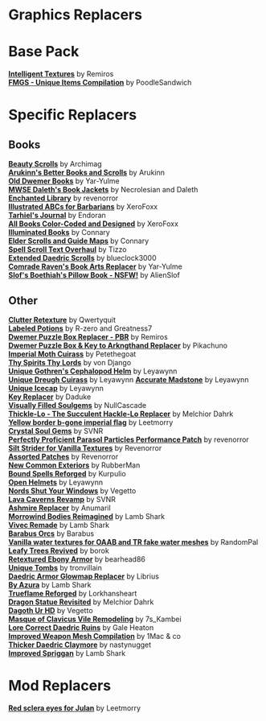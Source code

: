 # Graphics Replacers  
# Base Pack
[**Intelligent Textures**](https://www.nexusmods.com/morrowind/mods/47469) by Remiros  
[**FMGS - Unique Items Compilation**](https://www.nexusmods.com/morrowind/mods/46433) by PoodleSandwich  

# Specific Replacers
## Books
[**Beauty Scrolls**](https://www.nexusmods.com/morrowind/mods/47181) by Archimag  
[**Arukinn's Better Books and Scrolls**](https://www.nexusmods.com/morrowind/mods/43100) by Arukinn  
[**Old Dwemer Books**](https://www.nexusmods.com/morrowind/mods/43339) by Yar-Yulme  
[**MWSE Daleth's Book Jackets**](https://www.nexusmods.com/morrowind/mods/48449) by Necrolesian and Daleth  
[**Enchanted Library**](https://www.nexusmods.com/morrowind/mods/48776) by revenorror  
[**Illustrated ABCs for Barbarians**](https://www.nexusmods.com/morrowind/mods/49310) by XeroFoxx  
[**Tarhiel's Journal**](https://www.nexusmods.com/morrowind/mods/50440) by Endoran  
[**All Books Color-Coded and Designed**](https://www.nexusmods.com/morrowind/mods/50536) by XeroFoxx  
[**Illuminated Books**](https://mw.modhistory.com/download-56-6038) by Connary  
[**Elder Scrolls and Guide Maps**](https://mw.modhistory.com/download-56-6041) by Connary  
[**Spell Scroll Text Overhaul**](https://www.nexusmods.com/morrowind/mods/42936) by Tizzo  
[**Extended Daedric Scrolls**](https://www.nexusmods.com/morrowind/mods/44215) by blueclock3000  
[**Comrade Raven's Book Arts Replacer**](https://www.nexusmods.com/morrowind/mods/48896) by Yar-Yulme  
[**Slof's Boethiah's Pillow Book - NSFW!**](https://www.nexusmods.com/morrowind/mods/46162) by AlienSlof  

## Other
[**Clutter Retexture**](https://www.nexusmods.com/morrowind/mods/45972?) by Qwertyquit  
[**Labeled Potions**](https://www.nexusmods.com/morrowind/mods/44374) by R-zero and Greatness7  
[**Dwemer Puzzle Box Replacer - PBR**](https://www.nexusmods.com/morrowind/mods/45006) by Remiros  
[**Dwemer Puzzle Box & Key to Arkngthand Replacer**](https://www.nexusmods.com/morrowind/mods/44191) by Pikachuno  
[**Imperial Moth Cuirass**](https://www.nexusmods.com/morrowind/mods/45939) by Petethegoat  
[**Thy Spirits Thy Lords**](https://www.nexusmods.com/morrowind/mods/38423) by von Django  
[**Unique Gothren's Cephalopod Helm**](https://www.nexusmods.com/morrowind/mods/46534) by Leyawynn  
[**Unique Dreugh Cuirass**](https://www.nexusmods.com/morrowind/mods/46508) by Leyawynn
[**Accurate Madstone**](https://www.nexusmods.com/morrowind/mods/46397) by Leyawynn  
[**Unique Icecap**](https://www.nexusmods.com/morrowind/mods/46362) by Leyawynn  
[**Key Replacer**](https://www.nexusmods.com/morrowind/mods/6749) by Daduke  
[**Visually Filled Soulgems**](https://www.nexusmods.com/morrowind/mods/467090) by NullCascade  
[**Thickle-Lo - The Succulent Hackle-Lo Replacer**](https://www.nexusmods.com/morrowind/mods/47502/) by Melchior Dahrk  
[**Yellow border b-gone imperial flag**](https://www.nexusmods.com/morrowind/mods/47685) by Leetmorry  
[**Crystal Soul Gems**](https://www.nexusmods.com/morrowind/mods/48300) by SVNR  
[**Perfectly Proficient Parasol Particles Performance Patch**](https://www.nexusmods.com/morrowind/mods/48923) by revenorror  
[**Silt Strider for Vanilla Textures**](https://www.nexusmods.com/morrowind/mods/49023) by Revenorror  
[**Assorted Patches**](https://www.nexusmods.com/morrowind/mods/49023) by Revenorror  
[**New Common Exteriors**](https://www.nexusmods.com/morrowind/mods/49031) by RubberMan  
[**Bound Spells Reforged**](https://www.nexusmods.com/morrowind/mods/48750) by Kurpulio  
[**Open Helmets**](https://www.nexusmods.com/morrowind/mods/49401) by Leyawynn  
[**Nords Shut Your Windows**](https://www.nexusmods.com/morrowind/mods/50087) by Vegetto  
[**Lava Caverns Revamp**](https://www.nexusmods.com/morrowind/mods/50191) by SVNR  
[**Ashmire Replacer**](https://www.nexusmods.com/morrowind/mods/48291) by Anumaril  
[**Morrowind Bodies Reimagined**](https://www.nexusmods.com/morrowind/mods/50293) by Lamb Shark  
[**Vivec Remade**](https://www.nexusmods.com/morrowind/mods/50317) by Lamb Shark  
[**Barabus Orcs**](https://www.nexusmods.com/morrowind/mods/50424) by Barabus  
[**Vanilla water textures for OAAB and TR fake water meshes**](https://www.nexusmods.com/morrowind/mods/50459) by RandomPal  
[**Leafy Trees Revived**](https://www.nexusmods.com/morrowind/mods/50461) by borok  
[**Retextured Ebony Armor**](https://www.nexusmods.com/morrowind/mods/50463) by bearhead86  
[**Unique Tombs**](https://www.nexusmods.com/morrowind/mods/50496) by tronvillain  
[**Daedric Armor Glowmap Replacer**](https://www.nexusmods.com/morrowind/mods/50511) by Librius  
[**By Azura**](https://www.nexusmods.com/morrowind/mods/50567) by Lamb Shark  
[**Trueflame Reforged**](https://www.nexusmods.com/morrowind/mods/50559) by Lorkhansheart  
[**Dragon Statue Revisited**](https://www.nexusmods.com/morrowind/mods/50561) by Melchior Dahrk  
[**Dagoth Ur HD**](https://www.nexusmods.com/morrowind/mods/50660) by Vegetto  
[**Masque of Clavicus Vile Remodeling**](https://www.nexusmods.com/morrowind/mods/50888) by 7s_Kambei  
[**Lore Correct Daedric Ruins**](https://www.nexusmods.com/morrowind/mods/50887) by Gale Heaton  
[**Improved Weapon Mesh Compilation**](https://www.nexusmods.com/morrowind/mods/50886) by 1Mac & co  
[**Thicker Daedric Claymore**](https://www.nexusmods.com/morrowind/mods/50933) by nastynugget  
[**Improved Spriggan**](https://www.nexusmods.com/morrowind/mods/50920) by Lamb Shark  

# Mod Replacers
[**Red sclera eyes for Julan**](https://www.nexusmods.com/morrowind/mods/47277?tab=description) by Leetmorry  
